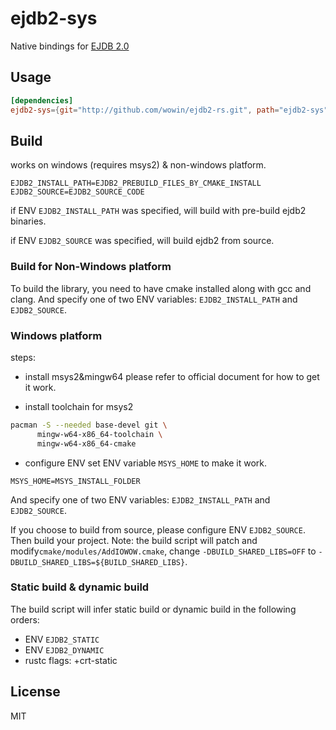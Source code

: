 # ejdb2-sys
Native bindings for [EJDB 2.0](https://github.com/Softmotions/ejdb)


## Usage

```toml
[dependencies]
ejdb2-sys={git="http://github.com/wowin/ejdb2-rs.git", path="ejdb2-sys"}
```

## Build

works on windows (requires msys2) & non-windows platform.

```
EJDB2_INSTALL_PATH=EJDB2_PREBUILD_FILES_BY_CMAKE_INSTALL
EJDB2_SOURCE=EJDB2_SOURCE_CODE
```

if ENV `EJDB2_INSTALL_PATH` was specified, will build with pre-build ejdb2 binaries.

if ENV `EJDB2_SOURCE` was specified, will build ejdb2 from source.

### Build for Non-Windows platform
To build the library, you need to have cmake installed along with gcc and clang.
And specify one of two ENV variables: `EJDB2_INSTALL_PATH`  and `EJDB2_SOURCE`.

###  Windows platform

steps:
- install msys2&mingw64
please refer to official document for how to get it work.

- install toolchain for msys2
```sh
pacman -S --needed base-devel git \
      mingw-w64-x86_64-toolchain \
      mingw-w64-x86_64-cmake
```

- configure ENV
set ENV variable `MSYS_HOME` to make it work.
```
MSYS_HOME=MSYS_INSTALL_FOLDER
```

And specify one of two ENV variables: `EJDB2_INSTALL_PATH`  and `EJDB2_SOURCE`.

If you choose to build from source, please configure ENV `EJDB2_SOURCE`. Then build your project. Note: the build script will patch and modify`cmake/modules/AddIOWOW.cmake`, change `-DBUILD_SHARED_LIBS=OFF` to `-DBUILD_SHARED_LIBS=${BUILD_SHARED_LIBS}`.

### Static build & dynamic build

The build script will infer static build or dynamic build in the following orders:
 - ENV `EJDB2_STATIC`
 - ENV `EJDB2_DYNAMIC`
 - rustc flags: +crt-static


## License

MIT
